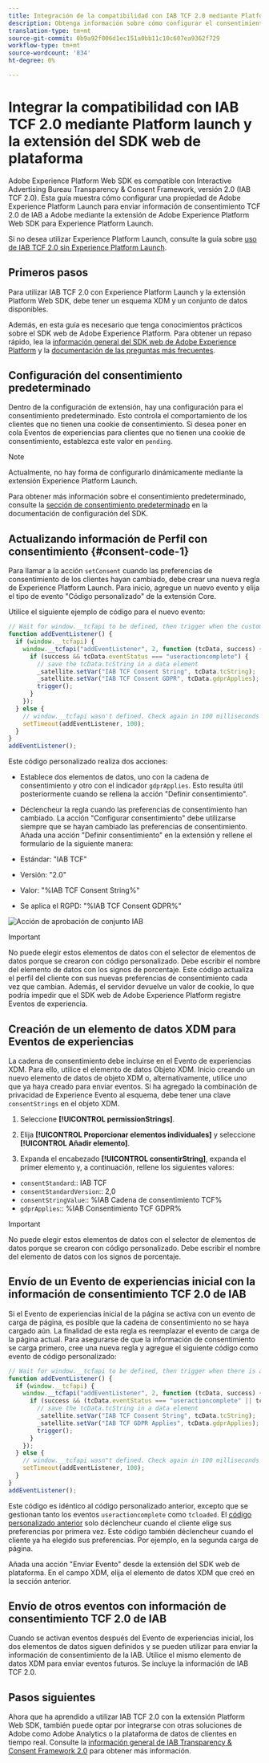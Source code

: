 ```yaml
---
title: Integración de la compatibilidad con IAB TCF 2.0 mediante Platform launch y la extensión del SDK web de plataforma
description: Obtenga información sobre cómo configurar el consentimiento TCF 2.0 de IAB con Adobe Experience Platform Launch y la extensión Adobe Experience Platform Web SDK.
translation-type: tm+mt
source-git-commit: 0b9a92f006d1ec151a0bb11c10c607ea9362f729
workflow-type: tm+mt
source-wordcount: '834'
ht-degree: 0%

---
```



# Integrar la compatibilidad con IAB TCF 2.0 mediante Platform launch y la extensión del SDK web de plataforma

Adobe Experience Platform Web SDK es compatible con Interactive Advertising Bureau Transparency &amp; Consent Framework, versión 2.0 (IAB TCF 2.0). Esta guía muestra cómo configurar una propiedad de Adobe Experience Platform Launch para enviar información de consentimiento TCF 2.0 de IAB a Adobe mediante la extensión de Adobe Experience Platform Web SDK para Experience Platform Launch.

Si no desea utilizar Experience Platform Launch, consulte la guía sobre [uso de IAB TCF 2.0 sin Experience Platform Launch](./without-launch.md).

## Primeros pasos

Para utilizar IAB TCF 2.0 con Experience Platform Launch y la extensión Platform Web SDK, debe tener un esquema XDM y un conjunto de datos disponibles.

Además, en esta guía es necesario que tenga conocimientos prácticos sobre el SDK web de Adobe Experience Platform. Para obtener un repaso rápido, lea la [información general del SDK web de Adobe Experience Platform](../../home.md) y la [documentación de las preguntas más frecuentes](../../web-sdk-faq.md).

## Configuración del consentimiento predeterminado

Dentro de la configuración de extensión, hay una configuración para el consentimiento predeterminado. Esto controla el comportamiento de los clientes que no tienen una cookie de consentimiento. Si desea poner en cola Eventos de experiencias para clientes que no tienen una cookie de consentimiento, establezca este valor en `pending`.

>[!NOTE]
>
>Actualmente, no hay forma de configurarlo dinámicamente mediante la extensión Experience Platform Launch.

Para obtener más información sobre el consentimiento predeterminado, consulte la [sección de consentimiento predeterminado](../../fundamentals/configuring-the-sdk.md#default-consent) en la documentación de configuración del SDK.

## Actualizando información de Perfil con consentimiento {#consent-code-1}

Para llamar a la acción `setConsent` cuando las preferencias de consentimiento de los clientes hayan cambiado, debe crear una nueva regla de Experience Platform Launch. Para inicio, agregue un nuevo evento y elija el tipo de evento &quot;Código personalizado&quot; de la extensión Core.

Utilice el siguiente ejemplo de código para el nuevo evento:

```javascript
// Wait for window.__tcfapi to be defined, then trigger when the customer has completed their consent and preferences.
function addEventListener() {
  if (window.__tcfapi) {
    window.__tcfapi("addEventListener", 2, function (tcData, success) {
      if (success && tcData.eventStatus === "useractioncomplete") {
        // save the tcData.tcString in a data element
        _satellite.setVar("IAB TCF Consent String", tcData.tcString);
        _satellite.setVar("IAB TCF Consent GDPR", tcData.gdprApplies);
        trigger();
      }
    });
  } else {
    // window.__tcfapi wasn't defined. Check again in 100 milliseconds
    setTimeout(addEventListener, 100);
  }
}
addEventListener();
```

Este código personalizado realiza dos acciones:

* Establece dos elementos de datos, uno con la cadena de consentimiento y otro con el indicador `gdprApplies`. Esto resulta útil posteriormente cuando se rellena la acción &quot;Definir consentimiento&quot;.

* Déclencheur la regla cuando las preferencias de consentimiento han cambiado. La acción &quot;Configurar consentimiento&quot; debe utilizarse siempre que se hayan cambiado las preferencias de consentimiento. Añada una acción &quot;Definir consentimiento&quot; en la extensión y rellene el formulario de la siguiente manera:

* Estándar: &quot;IAB TCF&quot;
* Versión: &quot;2.0&quot;
* Valor: &quot;%IAB TCF Consent String%&quot;
* Se aplica el RGPD: &quot;%IAB TCF Consent GDPR%&quot;

![Acción de aprobación de conjunto IAB](../../../assets/iab_set_consent_action.png)

>[!IMPORTANT]
>
>No puede elegir estos elementos de datos con el selector de elementos de datos porque se crearon con código personalizado. Debe escribir el nombre del elemento de datos con los signos de porcentaje. Este código actualiza el perfil del cliente con sus nuevas preferencias de consentimiento cada vez que cambian. Además, el servidor devuelve un valor de cookie, lo que podría impedir que el SDK web de Adobe Experience Platform registre Eventos de experiencia.

## Creación de un elemento de datos XDM para Eventos de experiencias

La cadena de consentimiento debe incluirse en el Evento de experiencias XDM. Para ello, utilice el elemento de datos Objeto XDM. Inicio creando un nuevo elemento de datos de objeto XDM o, alternativamente, utilice uno que ya haya creado para enviar eventos. Si ha agregado la combinación de privacidad de Experience Evento al esquema, debe tener una clave `consentStrings` en el objeto XDM.

1. Seleccione **[!UICONTROL permissionStrings]**.

1. Elija **[!UICONTROL Proporcionar elementos individuales]** y seleccione **[!UICONTROL Añadir elemento]**.

1. Expanda el encabezado **[!UICONTROL consentirString]**, expanda el primer elemento y, a continuación, rellene los siguientes valores:

* `consentStandard`:: IAB TCF
* `consentStandardVersion`:: 2,0
* `consentStringValue`:: %IAB Cadena de consentimiento TCF%
* `gdprApplies`:: %IAB Consentimiento TCF GDPR%

>[!IMPORTANT]
>
>No puede elegir estos elementos de datos con el selector de elementos de datos porque se crearon con código personalizado. Debe escribir el nombre del elemento de datos con los signos de porcentaje.

## Envío de un Evento de experiencias inicial con la información de consentimiento TCF 2.0 de IAB

Si el Evento de experiencias inicial de la página se activa con un evento de carga de página, es posible que la cadena de consentimiento no se haya cargado aún. La finalidad de esta regla es reemplazar el evento de carga de la página actual. Para asegurarse de que la información de consentimiento se carga primero, cree una nueva regla y agregue el siguiente código como evento de código personalizado:

```javascript
// Wait for window.__tcfapi to be defined, then trigger when there is a consent string
function addEventListener() {
  if (window.__tcfapi) {
    window.__tcfapi("addEventListener", 2, function (tcData, success) {
      if (success && (tcData.eventStatus === "useractioncomplete" || tcData.eventStatus === "tcloaded")) {
        // save the tcData.tcString in a data element
        _satellite.setVar("IAB TCF Consent String", tcData.tcString);
        _satellite.setVar("IAB TCF GDPR Applies", tcData.gdprApplies);
        trigger();
      }
    });
  } else {
    // window.__tcfapi wasn"t defined. Check again in 100 milliseconds
    setTimeout(addEventListener, 100);
  }
}
addEventListener();
```

Este código es idéntico al código personalizado anterior, excepto que se gestionan tanto los eventos `useractioncomplete` como `tcloaded`. El [código personalizado anterior](#consent-code-1) solo déclencheur cuando el cliente elige sus preferencias por primera vez. Este código también déclencheur cuando el cliente ya ha elegido sus preferencias. Por ejemplo, en la segunda carga de página.

Añada una acción &quot;Enviar Evento&quot; desde la extensión del SDK web de plataforma. En el campo XDM, elija el elemento de datos XDM que creó en la sección anterior.

## Envío de otros eventos con información de consentimiento TCF 2.0 de IAB

Cuando se activan eventos después del Evento de experiencias inicial, los dos elementos de datos siguen definidos y se pueden utilizar para enviar la información de consentimiento de la IAB. Utilice el mismo elemento de datos XDM para enviar eventos futuros. Se incluye la información de IAB TCF 2.0.

## Pasos siguientes

Ahora que ha aprendido a utilizar IAB TCF 2.0 con la extensión Platform Web SDK, también puede optar por integrarse con otras soluciones de Adobe como Adobe Analytics o la plataforma de datos de clientes en tiempo real. Consulte la [información general de IAB Transparency &amp; Consent Framework 2.0](./overview.md) para obtener más información.
